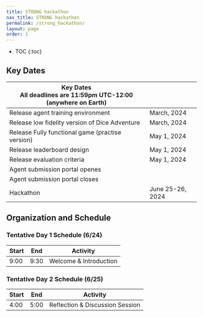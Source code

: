 ```yaml
---
title: STRONG hackathon
nav_title: STRONG hackathon
permalink: /strong_hackathon/
layout: page
order: 1
---
```


* TOC
{:toc}

## Key Dates

| Key Dates<br/>All deadlines are 11:59pm UTC-12:00 (anywhere on Earth) |                     |
|---------------------------------------------------|---------------------|
|Release agent training environment                 |March, 2024          |
|Release low fidelity version of Dice Adventure     |March, 2024          |
|Release Fully functional game (practise version)   |May 1, 2024          |
|Release leaderboard design                          |May 1, 2024          |
|Release evaluation criteria                        |May 1, 2024          |
|Agent submission portal openes                     |                     |
|Agent submission portal closes                     |                     |
|Hackathon                                          |June 25-26, 2024     |

## Organization and Schedule

### Tentative Day 1 Schedule (6/24)

| Start | End   | Activity                                     |
|-------|-------|----------------------------------------------|
| 9:00  | 9:30  | Welcome & Introduction                       |

### Tentative Day 2 Schedule (6/25)

| Start | End   | Activity                                     |
|-------|-------|----------------------------------------------|
| 4:00  | 5:00  | Reflection & Discussion Session              |
